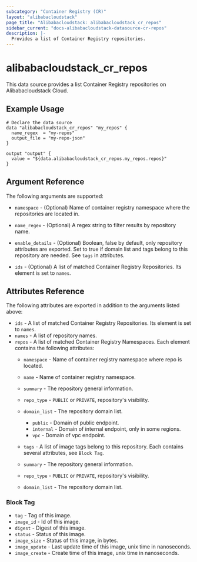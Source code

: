 ```yaml
---
subcategory: "Container Registry (CR)"
layout: "alibabacloudstack"
page_title: "Alibabacloudstack: alibabacloudstack_cr_repos"
sidebar_current: "docs-alibabacloudstack-datasource-cr-repos"
description: |-
  Provides a list of Container Registry repositories.
---
```


# alibabacloudstack_cr_repos

This data source provides a list Container Registry repositories on Alibabacloudstack Cloud.



## Example Usage

```
# Declare the data source
data "alibabacloudstack_cr_repos" "my_repos" {
  name_regex  = "my-repos"
  output_file = "my-repo-json"
}

output "output" {
  value = "${data.alibabacloudstack_cr_repos.my_repos.repos}"
}
```

## Argument Reference

The following arguments are supported:

* `namespace` - (Optional) Name of container registry namespace where the repositories are located in.
* `name_regex` - (Optional) A regex string to filter results by repository name.
* `enable_details` - (Optional) Boolean, false by default, only repository attributes are exported. Set to true if domain list and tags belong to this repository are needed. See `tags` in attributes.

* `ids` - (Optional) A list of matched Container Registry Repositories. Its element is set to `names`. 

## Attributes Reference

The following attributes are exported in addition to the arguments listed above:

* `ids` - A list of matched Container Registry Repositories. Its element is set to `names`.
* `names` - A list of repository names.
* `repos` - A list of matched Container Registry Namespaces. Each element contains the following attributes:
  * `namespace` - Name of container registry namespace where repo is located.
  * `name` - Name of container registry namespace.
  * `summary` - The repository general information.
  * `repo_type` - `PUBLIC` or `PRIVATE`, repository's visibility.
  * `domain_list` - The repository domain list.
    * `public` - Domain of public endpoint.
    * `internal` - Domain of internal endpoint, only in some regions.
    * `vpc` - Domain of vpc endpoint.
  * `tags` - A list of image tags belong to this repository. Each contains several attributes, see `Block Tag`.

  * `summary` - The repository general information. 
  * `repo_type` - `PUBLIC` or `PRIVATE`, repository's visibility. 
  * `domain_list` - The repository domain list. 

### Block Tag

* `tag` - Tag of this image.
* `image_id` - Id of this image.
* `digest` - Digest of this image.
* `status` - Status of this image.
* `image_size` - Status of this image, in bytes.
* `image_update` - Last update time of this image, unix time in nanoseconds.
* `image_create` - Create time of this image, unix time in nanoseconds.